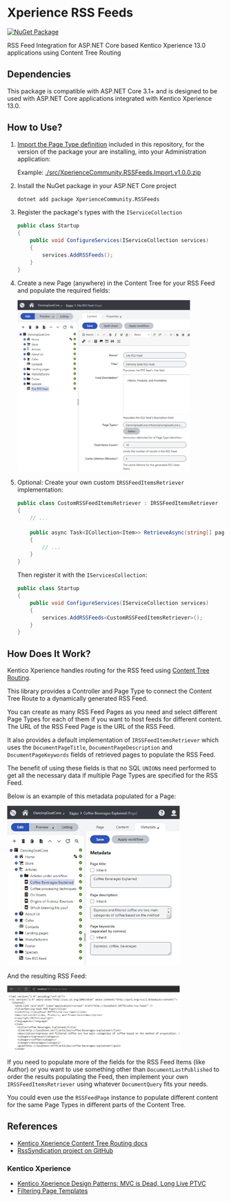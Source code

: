 # Xperience RSS Feeds

[![NuGet Package](https://img.shields.io/nuget/v/XperienceCommunity.RSSFeeds.svg)](https://www.nuget.org/packages/XperienceCommunity.RSSFeeds)

RSS Feed Integration for ASP.NET Core based Kentico Xperience 13.0 applications using Content Tree Routing

## Dependencies

This package is compatible with ASP.NET Core 3.1+ and is designed to be used with ASP.NET Core applications integrated with Kentico Xperience 13.0.

## How to Use?

1. [Import the Page Type definition](https://docs.xperience.io/deploying-websites/exporting-and-importing-sites/importing-a-site-or-objects) included in this repository, for the version of the package your are installing, into your Administration application:

   Example: [./src/XperienceCommunity.RSSFeeds.Import.v1.0.0.zip](./src/XperienceCommunity.RSSFeeds.Import.v1.0.0.zip)

1. Install the NuGet package in your ASP.NET Core project

   ```bash
   dotnet add package XperienceCommunity.RSSFeeds
   ```

1. Register the package's types with the `IServiceCollection`

   ```csharp
   public class Startup
   {
       public void ConfigureServices(IServiceCollection services)
       {
           services.AddRSSFeeds();
       }
   }
   ```

1. Create a new Page (anywhere) in the Content Tree for your RSS Feed and populate the required fields:

    <a href="./images/01-new-rss-page-in-content-tree.jpg">
        <img src="./images/01-new-rss-page-in-content-tree.jpg" alt="New RSS Page in Content Tree" width="400" />
    </a>

1. Optional: Create your own custom `IRSSFeedItemsRetriever` implementation:

   ```csharp
   public class CustomRSSFeedItemsRetriever : IRSSFeedItemsRetriever
   {
       // ...

       public async Task<ICollection<Item>> RetrieveAsync(string[] pageTypes, int count, CancellationToken token)
       {
           // ...
       }
   }
   ```

   Then register it with the `IServicesCollection`:

   ```csharp
   public class Startup
   {
       public void ConfigureServices(IServiceCollection services)
       {
           services.AddRSSFeeds<CustomRSSFeedItemsRetriever>();
       }
   }
   ```

## How Does It Work?

Kentico Xperience handles routing for the RSS feed using [Content Tree Routing](https://docs.xperience.io/developing-websites/implementing-routing/content-tree-based-routing).

This library provides a Controller and Page Type to connect the Content Tree Route to a dynamically generated RSS Feed.

You can create as many RSS Feed Pages as you need and select different Page Types for each of them if you want to host feeds for different content. The URL of the RSS Feed Page is the URL of the RSS Feed.

It also provides a default implementation of `IRSSFeedItemsRetriever` which uses the `DocumentPageTitle`, `DocumentPageDescription` and `DocumentPageKeywords` fields of retrieved pages to populate the RSS Feed.

The benefit of using these fields is that no SQL `UNION`s need performed to get all the necessary data if multiple Page Types are specified for the RSS Feed.

Below is an example of this metadata populated for a Page:

<a href="./images/02-article-in-content-tree-with-metadata.jpg">
    <img src="./images/02-article-in-content-tree-with-metadata.jpg" alt="Article Page in Content Tree with Metadata" width="400" />
</a>

And the resulting RSS Feed:

<a href="./images/03-example-rss-feed-content.jpg">
    <img src="./images/03-example-rss-feed-content.jpg" alt="Generated RSS Feed" width="400" />
</a>

If you need to populate more of the fields for the RSS Feed Items (like Author) or you want to use something other than `DocumentLastPublished` to order the results populating the Feed, then implement your own `IRSSFeedItemsRetriever` using whatever `DocumentQuery` fits your needs.

You could even use the `RSSFeedPage` instance to populate different content for the same Page Types in different parts of the Content Tree.

## References

- [Kentico Xperience Content Tree Routing docs](https://docs.xperience.io/developing-websites/implementing-routing/content-tree-based-routing)
- [RssSyndication project on GitHub](https://github.com/shawnwildermuth/RssSyndication)

### Kentico Xperience

- [Kentico Xperience Design Patterns: MVC is Dead, Long Live PTVC](https://dev.to/seangwright/kentico-xperience-design-patterns-mvc-is-dead-long-live-ptvc-4635#building-pages-with-page-templates)
- [Filtering Page Templates](https://docs.xperience.io/developing-websites/page-builder-development/developing-page-templates/filtering-page-templates)
